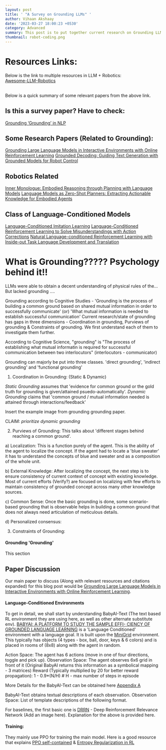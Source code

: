 ```yaml
---
layout: post
title: ' "A Survey on Grounding LLMs" '
author: Vihaan Akshaay
date: '2023-03-27 18:00:23 +0530'
category: Advanced
summary: This post is to put together current research on Grounding LLMs
thumbnail: robot-coding.png
---
```


# Resources Links:

Below is the link to multiple resources in LLM + Robotics:<br/>
[Awesome-LLM-Robotics](https://github.com/GT-RIPL/Awesome-LLM-Robotics)<br/><br/>

Below is a quick summary of some relevant papers from the above link.<br/>

## Is this a survey paper? Have to check:
[Grounding ‘Grounding’ in NLP](https://aclanthology.org/2021.findings-acl.375.pdf)

## Some Research Papers (Related to Grounding):
[Grounding Large Language Models in Interactive Environments with Online Reinforcement Learning](https://arxiv.org/pdf/2302.02662.pdf)
[Grounded Decoding: Guiding Text Generation with Grounded Models for Robot Control](https://grounded-decoding.github.io)

## Robotics Related
[Inner Monologue: Embodied Reasoning through Planning with Language Models](https://arxiv.org/pdf/2207.05608.pdf)
[Language Models as Zero-Shot Planners: Extracting Actionable Knowledge for Embodied Agents](https://arxiv.org/pdf/2201.07207.pdf)

## Class of Language-Conditioned Models
[Language-Conditioned Imitation Learning](https://arxiv.org/pdf/2010.12083.pdf)
[Language-Conditioned Reinforcement Learning to Solve Misunderstandings with Action Corrections](https://arxiv.org/pdf/2211.10168.pdf)
[Natural Language-conditioned Reinforcement Learning with Inside-out Task Language Development and Translation](https://arxiv.org/pdf/2302.09368.pdf)


# What is Grounding????? Psychology behind it!!
LLMs were able to obtain a decent understanding of physical rules of the...
But lacked grounding ....

Grounding according to Cognitive Studies - 'Grounding is the process of building a common ground based on shared mutual information in order to successfully communicate' (or) 'What mutual information is needed to establish successful communication'
Current research/state of grounding has gaps in three dimensions - Coordination in grounding, Purviews of grounding & Constraints of grounding.
We first understand each of them to investigate them further.

According to Cognitive Science, "grounding" is "The process of establishing what mutual informatin is required for successful communication between two interlocutors" (interlocutors - communicator)

Grounding can majorly be put into three classes.
'direct grounding', 'indirect grounding' and 'functional grounding'

1) Coordination in Grounding: (Static & Dynamic)

*Static Grounding* assumes that 'evidence for common ground or the gold truth for grounding is given/attained psuedo-automatically'.
*Dynamic Grounding* claims that 'common ground / mutual information needed is attained through interactions/feedback'

Insert the example image from grounding grounding paper.

CLAIM: *prioritize dynamic grounding*

2) Purviews of Grounding: 
This talks about 'different stages behind reaching a common ground'.

a) Localization: This is a function purely of the agent. This is the ability of the agent to localize the concept.
If the agent had to locate a 'blue sweater' it has to understand the concepts of blue and sweater and as a composition of the whole unit.

b) External Knowledge: After localizing the concept, the next step is to ensure consistency of current context of concept with existing knowledge.
Most of current efforts (Verify?) are focused on localizing with few efforts to maintain consistency of grounded concept across many other knowledge sources.

c) Common Sense: Once the basic grounding is done, some scenario-based grounding that is observable helps in building a common ground that does not always need articulation of meticulous details.

d) Personalized consensus: 

3) Constraints of Grounding:
 

#### Grounding 'Grounding'
This section 


## Paper Discussion
Our main paper to discuss (Along with relevant resources and citations expanded) for this blog post would be [Grounding Large Language Models in Interactive Environments with Online Reinforcement Learning](https://arxiv.org/pdf/2302.02662.pdf).

#### Language-Conditioned Environments

To get in detail, we shall start by understanding BabyAI-Text (The text based RL environment they are using here, as well as other alternate substitute env). [BABYAI: A PLATFORM TO STUDY THE SAMPLE EFFI- CIENCY OF GROUNDED LANGUAGE LEARNING](https://arxiv.org/pdf/1810.08272.pdf) is a 'Language Conditioned' environment with a language goal. It is built upon the [MiniGrid](https://github.com/Farama-Foundation/Minigrid) environment.
This typically has objects (4 types - box, ball, door, keys & 6 colors) and is placed in rooms of (8x8) along with the agent in random.

Action Space: The agent has 6 actions (move in one of four directions, toggle and pick up).
Observation Space: The agent observes 6x6 grid in front of it (Original BabyAI returns this information as a symbolical mapping - 3 matrices)
Reward (Typically multiplied by 20 for better reward propagation): 1 - 0.9*(N/H) # H - max number of steps in episode 

More Details for the BabyAI-Text can be obtained here [Appendix A](https://arxiv.org/pdf/2302.02662.pdf)

BabyAI-Text obtains textual descriptions of each observation.
Observation Space: List of template descriptions of the following format.





For baselines, the first basic one is [DRRN](https://arxiv.org/pdf/1606.03667.pdf) - Deep Reinforcement Relevance Network (Add an image here). Explanation for the above is provided here.


#### Training:
They mainly use PPO for training the main model. Here is a good resource that explains [PPO self-contained](https://fse.studenttheses.ub.rug.nl/25709/1/mAI_2021_BickD.pdf) & [Entropy Regularization in RL](https://towardsdatascience.com/entropy-regularization-in-reinforcement-learning-a6fa6d7598df)